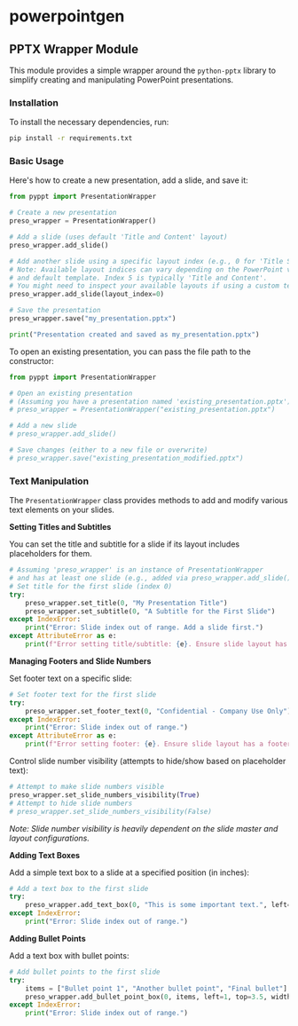 # powerpointgen

## PPTX Wrapper Module

This module provides a simple wrapper around the `python-pptx` library to simplify creating and manipulating PowerPoint presentations.

### Installation

To install the necessary dependencies, run:
```bash
pip install -r requirements.txt
```

### Basic Usage

Here's how to create a new presentation, add a slide, and save it:

```python
from pyppt import PresentationWrapper

# Create a new presentation
preso_wrapper = PresentationWrapper()

# Add a slide (uses default 'Title and Content' layout)
preso_wrapper.add_slide()

# Add another slide using a specific layout index (e.g., 0 for 'Title Slide')
# Note: Available layout indices can vary depending on the PowerPoint version
# and default template. Index 5 is typically 'Title and Content'.
# You might need to inspect your available layouts if using a custom template.
preso_wrapper.add_slide(layout_index=0)

# Save the presentation
preso_wrapper.save("my_presentation.pptx")

print("Presentation created and saved as my_presentation.pptx")
```

To open an existing presentation, you can pass the file path to the constructor:

```python
from pyppt import PresentationWrapper

# Open an existing presentation
# (Assuming you have a presentation named 'existing_presentation.pptx')
# preso_wrapper = PresentationWrapper("existing_presentation.pptx")

# Add a new slide
# preso_wrapper.add_slide()

# Save changes (either to a new file or overwrite)
# preso_wrapper.save("existing_presentation_modified.pptx")
```

### Text Manipulation

The `PresentationWrapper` class provides methods to add and modify various text elements on your slides.

**Setting Titles and Subtitles**

You can set the title and subtitle for a slide if its layout includes placeholders for them.

```python
# Assuming 'preso_wrapper' is an instance of PresentationWrapper
# and has at least one slide (e.g., added via preso_wrapper.add_slide())
# Set title for the first slide (index 0)
try:
    preso_wrapper.set_title(0, "My Presentation Title")
    preso_wrapper.set_subtitle(0, "A Subtitle for the First Slide")
except IndexError:
    print("Error: Slide index out of range. Add a slide first.")
except AttributeError as e:
    print(f"Error setting title/subtitle: {e}. Ensure slide layout has these placeholders.")
```

**Managing Footers and Slide Numbers**

Set footer text on a specific slide:
```python
# Set footer text for the first slide
try:
    preso_wrapper.set_footer_text(0, "Confidential - Company Use Only")
except IndexError:
    print("Error: Slide index out of range.")
except AttributeError as e:
    print(f"Error setting footer: {e}. Ensure slide layout has a footer placeholder.")
```

Control slide number visibility (attempts to hide/show based on placeholder text):
```python
# Attempt to make slide numbers visible
preso_wrapper.set_slide_numbers_visibility(True)
# Attempt to hide slide numbers
# preso_wrapper.set_slide_numbers_visibility(False)
```
*Note: Slide number visibility is heavily dependent on the slide master and layout configurations.*

**Adding Text Boxes**

Add a simple text box to a slide at a specified position (in inches):
```python
# Add a text box to the first slide
try:
    preso_wrapper.add_text_box(0, "This is some important text.", left=1, top=2, width=4, height=1)
except IndexError:
    print("Error: Slide index out of range.")
```

**Adding Bullet Points**

Add a text box with bullet points:
```python
# Add bullet points to the first slide
try:
    items = ["Bullet point 1", "Another bullet point", "Final bullet"]
    preso_wrapper.add_bullet_point_box(0, items, left=1, top=3.5, width=5, height=2)
except IndexError:
    print("Error: Slide index out of range.")
```